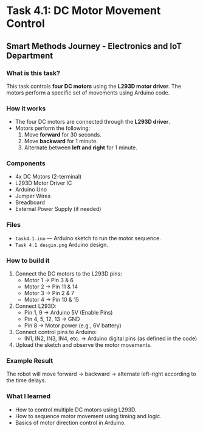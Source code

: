 # Task 4.1: DC Motor Movement Control
## Smart Methods Journey - Electronics and IoT Department

### What is this task?
This task controls **four DC motors** using the **L293D motor driver**. The motors perform a specific set of movements using Arduino code.

### How it works
- The four DC motors are connected through the **L293D driver**.
- Motors perform the following:
  1. Move **forward** for 30 seconds.
  2. Move **backward** for 1 minute.
  3. Alternate between **left and right** for 1 minute.

### Components
- 4x DC Motors (2-terminal)
- L293D Motor Driver IC
- Arduino Uno
- Jumper Wires
- Breadboard
- External Power Supply (if needed)

### Files
- `task4.1.ino` — Arduino sketch to run the motor sequence.
- `Task 4.1 desgin.png` Arduino design.

### How to build it
1. Connect the DC motors to the L293D pins:
   - Motor 1 → Pin 3 & 6
   - Motor 2 → Pin 11 & 14
   - Motor 3 → Pin 2 & 7
   - Motor 4 → Pin 10 & 15
2. Connect L293D:
   - Pin 1, 9 → Arduino 5V (Enable Pins)
   - Pin 4, 5, 12, 13 → GND
   - Pin 8 → Motor power (e.g., 6V battery)
3. Connect control pins to Arduino:
   - IN1, IN2, IN3, IN4, etc. → Arduino digital pins (as defined in the code)
4. Upload the sketch and observe the motor movements.

### Example Result
The robot will move forward → backward → alternate left-right according to the time delays.

### What I learned
- How to control multiple DC motors using L293D.
- How to sequence motor movement using timing and logic.
- Basics of motor direction control in Arduino.

